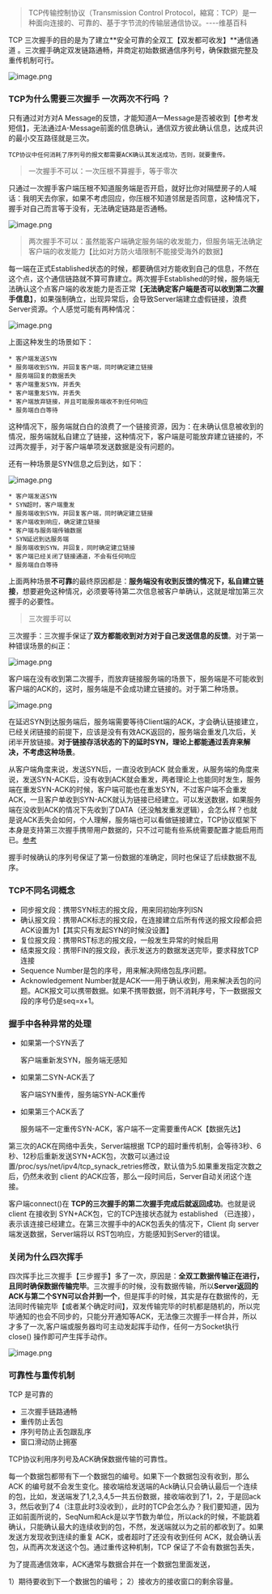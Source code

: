 

> TCP传输控制协议（Transmission Control Protocol，縮寫：TCP）是一种面向连接的、可靠的、基于字节流的传输层通信协议。----维基百科

TCP 三次握手的目的是为了建立**安全可靠的全双工【双发都可收发】**通信通道 。三次握手确定双发链路通畅，并商定初始数据通信序列号，确保数据完整及重传机制可行。

![image.png](https://p9-juejin.byteimg.com/tos-cn-i-k3u1fbpfcp/c2089ccd1cb946f6aad11e6a779e48c2~tplv-k3u1fbpfcp-watermark.image)

### TCP为什么需要三次握手  一次两次不行吗 ？

只有通过对方对A Message的反馈，才能知道A—Message是否被收到【参考发短信】，无法通过A-Message前面的信息确认，通信双方彼此确认信息，达成共识的最小交互路径就是三次。

	TCP协议中任何消耗了序列号的报文都需要ACK确认其发送成功，否则，就要重传。

>  一次握手不可以：一次压根不算握手，等于零次

只通过一次握手客户端压根不知道服务端是否开启，就好比你对隔壁房子的人喊话：我明天去你家，如果不考虑回应，你压根不知道邻居是否同意，这种情况下，握手对自己而言等于没有，无法确定链路是否通畅。


![image.png](https://p3-juejin.byteimg.com/tos-cn-i-k3u1fbpfcp/75ee8aed627a483ca3a9e4bc3e2f78df~tplv-k3u1fbpfcp-watermark.image)

> 两次握手不可以：虽然能客户端确定服务端的收发能力，但服务端无法确定客户端的收发能力【比如对方防火墙限制不能接受海外的数据】

每一端在正式Established状态的时候，都要确信对方能收到自己的信息，不然在这个点，这个通信链路就不算可靠建立。两次握手Established的时候，服务端无法确认这个点客户端的收发能力是否正常【**无法确定客户端是否可以收到第二次握手信息**】，如果强制确立，出现异常后，会导致Server端建立虚假链接，浪费Server资源。个人感觉可能有两种情况：

![image.png](https://p6-juejin.byteimg.com/tos-cn-i-k3u1fbpfcp/a3953d0bee2649daa6750aaf854ac169~tplv-k3u1fbpfcp-watermark.image)

上面这种发生的场景如下：

	* 客户端发送SYN
	* 服务端收到SYN，并回复客户端，同时确定建立链接
	* 服务端回复的数据丢失
	* 客户端重发SYN，并丢失
	* 客户端重发SYN，并丢失
	* 客户端放弃链接，并且可能服务端收不到任何响应
	* 服务端白白等待

这种情况下，服务端就白白的浪费了一个链接资源，因为：在未确认信息被收到的情况，服务端就私自建立了链接，这种情况下，客户端是可能放弃建立链接的，不过两次握手，对于客户端单项发送数据是没有问题的。

还有一种场景是SYN信息之后到达，如下：

![image.png](https://p9-juejin.byteimg.com/tos-cn-i-k3u1fbpfcp/2a04e520207147e78254e1e2a69fdea9~tplv-k3u1fbpfcp-watermark.image)

	* 客户端发送SYN
	* SYN超时，客户端重发
	* 服务端收到SYN，并回复客户端，同时确定建立链接
	* 客户端收到响应，确定建立链接
	* 客户端与服务端传输数据
	* SYN延迟到达服务端
	* 服务端收到SYN，并回复，同时确定建立链接
	* 客户端已经关闭了链接通道，不会有任何响应
	* 服务端白白等待

上面两种场景**不可靠**的最终原因都是：**服务端没有收到反馈的情况下，私自建立链接**，想要避免这种情况，必须要等待第二次信息被客户单确认，这就是增加第三次握手的必要性。

> 三次握手可以

三次握手：三次握手保证了**双方都能收到对方对于自己发送信息的反馈**。对于第一种错误场景的纠正：

![image.png](https://p1-juejin.byteimg.com/tos-cn-i-k3u1fbpfcp/097de95cf8cd450fa93716c6962540dc~tplv-k3u1fbpfcp-watermark.image)

客户端在没有收到第二次握手，而放弃链接服务端的场景下，服务端是不可能收到客户端的ACK的，这时，服务端是不会成功建立链接的。对于第二种场景。

![image.png](https://p1-juejin.byteimg.com/tos-cn-i-k3u1fbpfcp/1ea59af9179545ee9f051974397cde12~tplv-k3u1fbpfcp-watermark.image)

在延迟SYN到达服务端后，服务端需要等待Client端的ACK，才会确认链接建立，已经关闭链接的前提下，应该是没有有效ACK返回的，服务端会重发几次后，关闭半开放链接。**对于链接存活状态的下的延时SYN，理论上都能通过丢弃来解决，不考虑这种场景**。

从客户端角度来说，发送SYN后，一直没收到ACK 就会重发，从服务端的角度来说，发送SYN-ACK后，没有收到ACK就会重发，两者理论上也能同时发生，服务端在重发SYN-ACK的时候，客户端可能也在重发SYN，不过客户端不会重发ACK，一旦客户单收到SYN-ACK就认为链接已经建立。可以发送数据，如果服务端在没收到ACK的情况下先收到了DATA（还没触发重发逻辑），会怎么样？也就是说ACK丢失会如何，个人理解，服务端也可以看做链接建立，TCP协议框架下本身是支持第三次握手携带用户数据的，只不过可能有些系统需要配置才能启用而已。[参考](https://www.0xffffff.org/2015/04/15/36-The-TCP-three-way-handshake-with-data/)

握手时候确认的序列号保证了第一份数据的准确定，同时也保证了后续数据不乱序。


### TCP不同名词概念

* 同步报文段：携带SYN标志的报文段，用来同初始序列ISN
* 确认报文段：携带ACK标志的报文段，在连接建立后所有传送的报文段都会把ACK设置为1【其实只有发起SYN的时候没设置】
* 复位报文段：携带RST标志的报文段，一般发生异常的时候启用
* 结束报文段：携带FIN的报文段，表示发送方的数据发送完毕，要求释放TCP连接
* Sequence Number是包的序号，用来解决网络包乱序问题。
* Acknowledgement Number就是ACK——用于确认收到，用来解决丢包的问题。ACK报文可以携带数据。如果不携带数据，则不消耗序号，下一数据报文段的序号仍是seq=x+1。

### 握手中各种异常的处理

*   如果第一个SYN丢了 

	客户端重新发SYN，服务端无感知

*  如果第二SYN-ACK丢了

	客户端SYN重传，服务端SYN-ACK重传

* 如果第三个ACK丢了

	服务端不一定重传SYN-ACK，客户端不一定需要重传ACK【数据先达】

第三次的ACK在网络中丢失，Server端根据 TCP的超时重传机制，会等待3秒、6秒、12秒后重新发送SYN+ACK包，次数可以通过设置/proc/sys/net/ipv4/tcp_synack_retries修改，默认值为5.如果重发指定次数之后，仍然未收到 client 的ACK应答，那么一段时间后，Server自动关闭这个连接。

客户端connect()在 **TCP的三次握手的第二次握手完成后就返回成功**。也就是说 client 在接收到 SYN+ACK包，它的TCP连接状态就为 established （已连接），表示该连接已经建立。在第三次握手中的ACK包丢失的情况下，Client 向 server端发送数据，Server端将以 RST包响应，方能感知到Server的错误。


### 关闭为什么四次挥手

四次挥手比三次握手【三步握手】多了一次，原因是：**全双工数据传输正在进行，且同时确保数据传输完毕**。三次握手的时候，没有数据传输，所以**Server返回的ACK与第二个SYN可以合并到一个**，但是挥手的时候，其实是存在数据传的，无法同时传输完毕【或者某个确定时间】，双发传输完毕的时机都是随机的，所以完毕通知的也会不同步的，只能分开通知等ACK，无法像三次握手一样合并，所以才多了一次,客户端或服务器均可主动发起挥手动作，任何一方Socket执行 close() 操作即可产生挥手动作。

![image.png](https://p3-juejin.byteimg.com/tos-cn-i-k3u1fbpfcp/e12501736818478ab4ad08973448b78b~tplv-k3u1fbpfcp-watermark.image)

### 可靠性与重传机制

TCP 是可靠的

* 三次握手链路通畅
* 重传防止丢包
* 序列号防止丢包跟乱序
* 窗口滑动防止拥塞




TCP协议利用序列号及ACK确保数据传输的可靠性。

每一个数据包都带有下一个数据包的编号。如果下一个数据包没有收到，那么 ACK 的编号就不会发生变化。接收端给发送端的Ack确认只会确认最后一个连续的包，比如，发送端发了1,2,3,4,5一共五份数据，接收端收到了1，2，于是回ack 3，然后收到了4（注意此时3没收到），此时的TCP会怎么办？我们要知道，因为正如前面所说的，SeqNum和Ack是以字节数为单位，所以ack的时候，不能跳着确认，只能确认最大的连续收到的包，不然，发送端就以为之前的都收到了。如果发送方发现收到连续的重复 ACK，或者超时了还没有收到任何 ACK，就会确认丢包，从而再次发送这个包。通过重传这种机制，TCP 保证了不会有数据包丢失，

为了提高通信效率，ACK通常与数据合并在一个数据包里面发送，

1）期待要收到下一个数据包的编号；
2）接收方的接收窗口的剩余容量。


